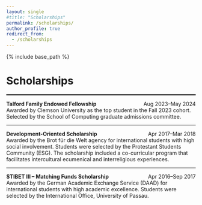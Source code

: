 ```yaml
---
layout: single
#title: "Scholarships"
permalink: /scholarships/
author_profile: true
redirect_from:
  - /scholarships
---
```


{% include base_path %}

  
Scholarships
======

<hr style="border: 1px solid;">

<div style="display: flex; justify-content: space-between;">
  <strong>Talford Family Endowed Fellowship</strong><span>Aug 2023–May 2024</span>
  </div>
Awarded by Clemson University as the top student in the Fall 2023 cohort. Selected by the School of Computing graduate admissions committee.
<hr>

<div style="display: flex; justify-content: space-between;">
  <strong> Development-Oriented Scholarship</strong><span>Apr 2017–Mar 2018</span>
  </div>
Awarded by the Brot für die Welt agency for international students with high social involvement. Students were selected by the Protestant Students Community (ESG). The scholarship included a co-curricular program that facilitates intercultural ecumenical and interreligious experiences.
<hr>


<div style="display: flex; justify-content: space-between;">
  <strong> STIBET III – Matching Funds Scholarship</strong><span>Apr 2016–Sep 2017</span>
  </div>
Awarded by the German Academic Exchange Service (DAAD) for international students with high academic excellence. Students were selected by the International Office, University of Passau.
